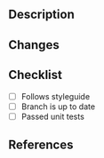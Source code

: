 ## Description

<!-- Description of the PR -->

## Changes

<!--
- Item 1
- Item 2
- Item 3
-->

## Checklist

- [ ] Follows styleguide
- [ ] Branch is up to date
- [ ] Passed unit tests

## References

<!-- Include **important** links regarding the implementation of this PR. -->

<!--
Fixes #85, Fixes #22
Fixes username/repo#123
Connects #123
-->
